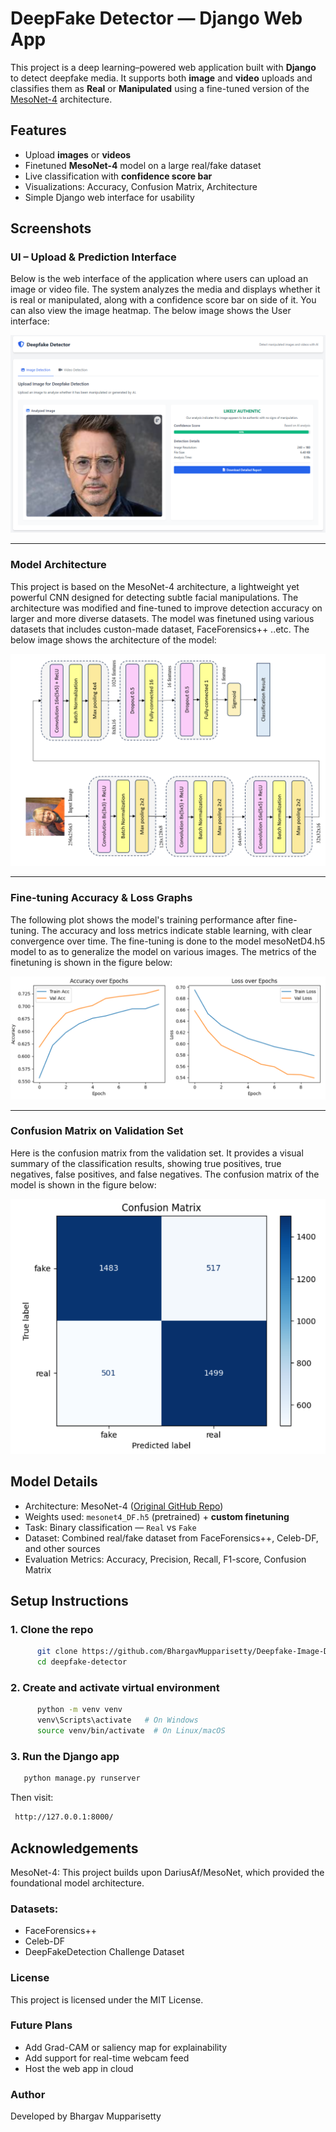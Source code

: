 # DeepFake Detector — Django Web App 

This project is a deep learning–powered web application built with **Django** to detect deepfake media. It supports both **image** and **video** uploads and classifies them as **Real** or **Manipulated** using a fine-tuned version of the [MesoNet-4](https://github.com/DariusAf/MesoNet) architecture.


##  Features

-  Upload **images** or **videos**
-  Finetuned **MesoNet-4** model on a large real/fake dataset
-  Live classification with **confidence score bar**
-  Visualizations: Accuracy, Confusion Matrix, Architecture
-  Simple Django web interface for usability



##  Screenshots

###  UI – Upload & Prediction Interface

Below is the web interface of the application where users can upload an image or video file. The system analyzes the media and displays whether it is real or manipulated, along with a confidence score bar on side of it. You can also view the image heatmap. The below image shows the User interface:

![App UI](images/test.png)

---

### Model Architecture

This project is based on the MesoNet-4 architecture, a lightweight yet powerful CNN designed for detecting subtle facial manipulations. The architecture was modified and fine-tuned to improve detection accuracy on larger and more diverse datasets. The model was finetuned using various datasets that includes custon-made dataset, FaceForensics++ ..etc. The below image shows the architecture of the model: 

![Architecture](images/architecture.png)

---

### Fine-tuning Accuracy & Loss Graphs

The following plot shows the model's training performance after fine-tuning. The accuracy and loss metrics indicate stable learning, with clear convergence over time. The fine-tuning is done to the model mesoNetD4.h5 model to as to generalize the model on various images. The metrics of the finetuning is shown in the figure below: 

![Training Metrics](images/finetune_metrics.png)

---

### Confusion Matrix on Validation Set

Here is the confusion matrix from the validation set. It provides a visual summary of the classification results, showing true positives, true negatives, false positives, and false negatives. The confusion matrix of the model is shown in the figure below: 

![Confusion Matrix](images/confusion_matrix.png)



##  Model Details

- Architecture: MesoNet-4 ([Original GitHub Repo](https://github.com/DariusAf/MesoNet))
-  Weights used: `mesonet4_DF.h5` (pretrained) + **custom finetuning**
-  Task: Binary classification — `Real` vs `Fake`
-  Dataset: Combined real/fake dataset from FaceForensics++, Celeb-DF, and other sources
-  Evaluation Metrics: Accuracy, Precision, Recall, F1-score, Confusion Matrix


##  Setup Instructions

### 1. Clone the repo

```bash
      git clone https://github.com/BhargavMupparisetty/Deepfake-Image-Detection.git
      cd deepfake-detector
```


### 2. Create and activate virtual environment

```bash
      python -m venv venv
      venv\Scripts\activate   # On Windows
      source venv/bin/activate  # On Linux/macOS
```

### 3. Run the Django app

```bash
   python manage.py runserver
```


Then visit:

```bash
 http://127.0.0.1:8000/
````


## Acknowledgements

 MesoNet-4: This project builds upon DariusAf/MesoNet, which provided the foundational model architecture.

 ### Datasets:
 
- FaceForensics++
- Celeb-DF
- DeepFakeDetection Challenge Dataset

 ### License
 
This project is licensed under the MIT License.

### Future Plans

- Add Grad-CAM or saliency map for explainability
- Add support for real-time webcam feed
- Host the web app in cloud

### Author
Developed by Bhargav Mupparisetty
